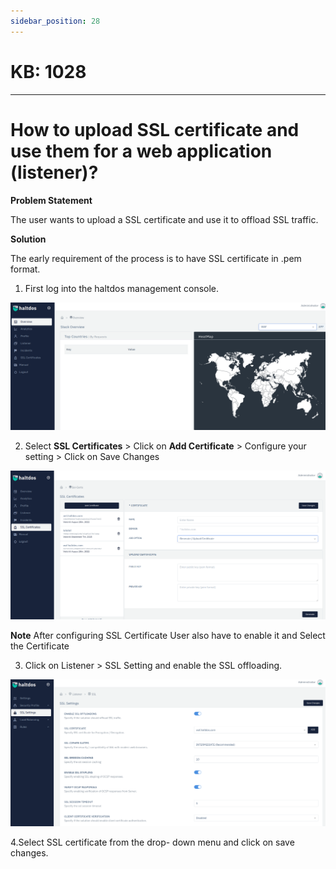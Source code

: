```yaml
---
sidebar_position: 28
---
```


# KB: 1028
-----------

# How to upload SSL certificate and use them for a web application (listener)?

**Problem Statement**

The user wants to upload a SSL certificate and use it to offload SSL traffic.

**Solution**

The early requirement of the process is to have SSL certificate in .pem format.

1. First log into the haltdos management console.

![kb-1028](/img/waf/v6/kb/geoo.png)

2. Select **SSL Certificates** > Click on **Add Certificate** > Configure your setting > Click on Save Changes

![kb-1028](/img/waf/v6/kb/sslcerti.png)

**Note** After configuring SSL Certificate User also have to enable it  and Select the Certificate 

3. Click on Listener > SSL Setting and enable the SSL offloading.

![kb-1028](/img/waf/v6/kb/sslsetting.png)

4.Select SSL certificate from the drop- down menu and click on save changes.




